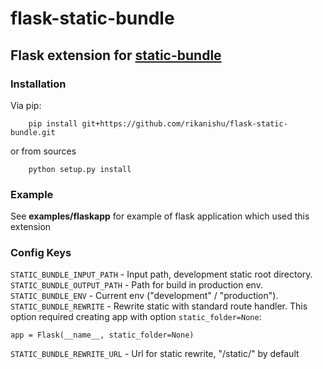 # flask-static-bundle #
**Flask extension for [static-bundle](http://github.com/rikanishu/static-bundle)**
---

### Installation ###

Via pip:
```
    pip install git+https://github.com/rikanishu/flask-static-bundle.git
```
or from sources
```
    python setup.py install
```

### Example ###

See **examples/flaskapp** for example of flask application which used this extension

### Config Keys ###

`STATIC_BUNDLE_INPUT_PATH` - Input path, development static root directory.
`STATIC_BUNDLE_OUTPUT_PATH` - Path for build in production env.
`STATIC_BUNDLE_ENV` - Current env ("development" / "production").
`STATIC_BUNDLE_REWRITE` - Rewrite static with standard route handler.
This option required creating app with option `static_folder=None`:
```
app = Flask(__name__, static_folder=None)
```
`STATIC_BUNDLE_REWRITE_URL` - Url for static rewrite, "/static/<filename>" by default